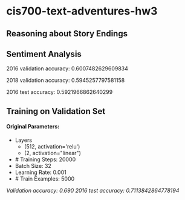 # cis700-text-adventures-hw3
Reasoning about Story Endings
-----------------------------

## Sentiment Analysis
2016 validation accuracy: 
0.6007482629609834

2018 validation accuracy: 
0.5945257797581158

2016 test accuracy: 
0.5921966862640299

## Training on Validation Set
#### Original Parameters: ####
- Layers
  - (512, activation='relu')
  - (2, activation="linear")
- \# Training Steps: 20000
- Batch Size: 32
- Learning Rate: 0.001
- \# Train Examples: 5000

_Validation accuracy: 0.690_
_2016 test accuracy: 0.7113842864778194_
